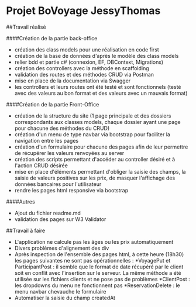 # Projet BoVoyage JessyThomas


##Travail réalisé

####Création de la partie back-office
 - création des class models pour une réalisation en code first
 - création de la base de données d'après le modèle des class models
 - relier bdd et partie c# (connexion, EF, DBContext, Migrations)
 - création des controllers avec la méthode en scaffolding
 - validation des routes et des méthodes CRUD via Postman
 - mise en place de la documentation via Swagger
 - les controllers et leurs routes ont été testé et sont fonctionnels (testé avec des valeurs au bon format et des valeurs avec un mauvais format)
 
####Création de la partie Front-Office
 - création de la structure du site (1 page principale et des dossiers correspondants aux classes models, chaque dossier ayant une page pour chacune des méthodes du CRUD)
 - création d'un menu de type navbar via bootstrap pour faciliter la navigation entre les pages
 - création d'un formulaire pour chacune des pages afin de leur permettre de récupérer les valeurs renvoyées au server
 - création des scripts permettant d'accéder au controller désiré et à l'action CRUD désirée
 - mise en place d'éléments permettant d'obliger la saisie des champs, la saisie de valeurs positives sur les prix, de masquer l'affichage des données bancaires pour l'utilisateur
 - rendre les pages html responsive via bootstrap
 
####Autres
- Ajout du fichier readme.md
- validation des pages sur W3 Validator

##Travail à faire
 - L'application ne calcule pas les âges ou les prix automatiquement
 - Divers problèmes d'alignement des div
 - Après inspection de l'ensemble des pages html, à cette heure (18h30) les pages suivantes ne sont pas opérationnelles : 
  *VoyagePut et ParticipantPost : il semble que le format de date récupéré par le client soit en conflit avec l'insertion sur le serveur. La même méthode a été utilisée sur les fichiers clients et ne pose pas de problèmes
  *ClientPost : les dropdowns du menu ne fonctionnent pas
  *ReservationDelete : le menu navbar chevauche le formulaire
 - Automatiser la saisie du champ createdAt
 
  
 

